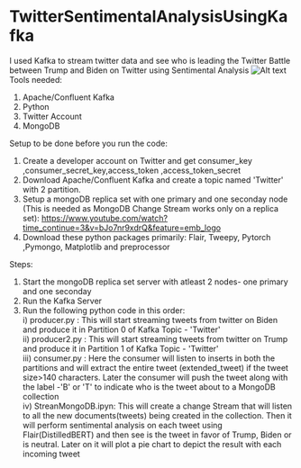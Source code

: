 # TwitterSentimentalAnalysisUsingKafka
I used Kafka to stream twitter data and see who is leading the Twitter Battle between Trump and Biden on Twitter using Sentimental Analysis
![Alt text](C:\Users\nidut\OneDrive\Desktop\f5.png?raw=true "flowchart")
Tools needed:
  1) Apache/Confluent Kafka
  2) Python
  3) Twitter Account
  4) MongoDB

Setup to be done before you run the code:
  1) Create a developer account on Twitter and get consumer_key ,consumer_secret_key,access_token ,access_token_secret
  2) Download Apache/Confluent Kafka and create a topic named 'Twitter' with 2 partition.
  3) Setup a mongoDB replica set with one primary and one seconday node (This is needed as MongoDB Change Stream works only on a replica set): https://www.youtube.com/watch?time_continue=3&v=bJo7nr9xdrQ&feature=emb_logo
  4) Download these python packages primarily: Flair, Tweepy, Pytorch ,Pymongo, Matplotlib and preprocessor

Steps:
1) Start the mongoDB replica set server with atleast 2 nodes- one primary and one seconday
2) Run the Kafka Server
3) Run the following python code in this order:<br />
  i) producer.py : This will start streaming tweets from twitter on Biden and produce it in Partition 0 of Kafka Topic - 'Twitter'<br />
  ii) producer2.py : This will start streaming tweets from twitter on Trump and produce it in Partition 1 of Kafka Topic - 'Twitter'<br />
  iii) consumer.py : Here the consumer will listen to inserts in both the partitions and will extract the entire tweet (extended_tweet) if the tweet size>140 characters. Later the consumer will push the tweet  along with the label -'B' or 'T' to indicate who is the tweet about to a MongoDB collection<br />
  iv) StreanMongoDB.ipyn: This will create a change Stream that will listen to all the new documents(tweets) being created in the collection. Then it will perform sentimental analysis on each tweet using Flair(DistilledBERT) and then see is the tweet in favor of Trump, Biden or is neutral. Later on it will plot a pie chart to depict the result with each incoming tweet<br />
